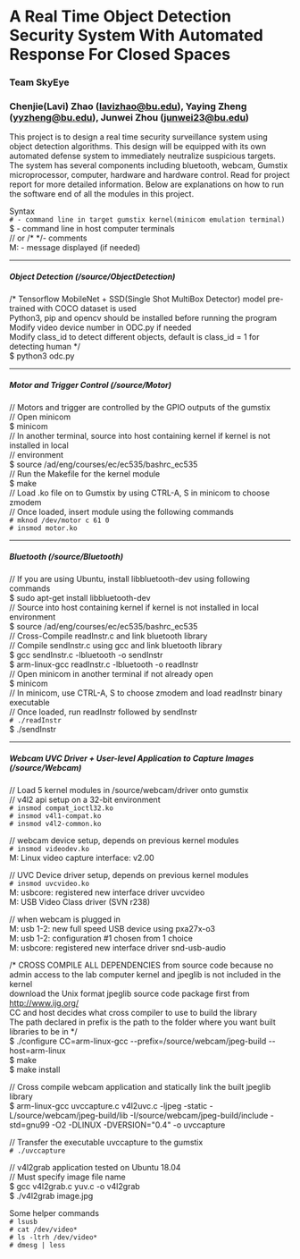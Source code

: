 # A Real Time Object Detection Security System With Automated Response For Closed Spaces

### Team SkyEye

### Chenjie(Lavi) Zhao (lavizhao@bu.edu), Yaying Zheng (yyzheng@bu.edu), Junwei Zhou (junwei23@bu.edu)  
  
  
This project is to design a real time security surveillance system using object detection algorithms. This design will be equipped with its own automated defense system to immediately neutralize suspicious targets. The system has several components including bluetooth, webcam, Gumstix microprocessor, computer, hardware and hardware control.
Read for project report for more detailed information.
Below are explanations on how to run the software end of all the modules in this project.
  
Syntax  
`# - command line in target gumstix kernel(minicom emulation terminal)`    
$ - command line in host computer terminals         
// or /* */- comments  
M: - message displayed (if needed)  

----------------------------------------------------------------------------------------------------------------------------
##### Object Detection (/source/ObjectDetection)
/* Tensorflow MobileNet + SSD(Single Shot MultiBox Detector) model pre-trained with COCO dataset is used  
Python3, pip and opencv should be installed before running the program  
Modify video device number in ODC.py if needed  
Modify class_id to detect different objects, default is class_id = 1 for detecting human */  
$ python3 odc.py  
  
----------------------------------------------------------------------------------------------------------------------------
##### Motor and Trigger Control (/source/Motor)
// Motors and trigger are controlled by the GPIO outputs of the gumstix  
// Open minicom  
$ minicom  
// In another terminal, source into host containing kernel if kernel is not installed in local   
// environment  
$ source /ad/eng/courses/ec/ec535/bashrc_ec535  
// Run the Makefile for the kernel module  
$ make  
// Load .ko file on to Gumstix by using CTRL-A, S in minicom to choose zmodem  
// Once loaded, insert module using the following commands  
`# mknod /dev/motor c 61 0`  
`# insmod motor.ko`  
  
----------------------------------------------------------------------------------------------------------------------------
##### Bluetooth (/source/Bluetooth)
// If you are using Ubuntu, install libbluetooth-dev using following commands  
$ sudo apt-get install libbluetooth-dev  
// Source into host containing kernel if kernel is not installed in local environment  
$ source /ad/eng/courses/ec/ec535/bashrc_ec535  
// Cross-Compile readInstr.c and link bluetooth library  
// Compile sendInstr.c using gcc and link bluetooth library  
$ gcc sendInstr.c -lbluetooth -o sendInstr  
$ arm-linux-gcc readInstr.c -lbluetooth -o readInstr  
// Open minicom in another terminal if not already open  
$ minicom  
// In minicom, use CTRL-A, S to choose zmodem and load readInstr binary executable  
// Once loaded, run readInstr followed by sendInstr  
`# ./readInstr`  
$ ./sendInstr  
  
----------------------------------------------------------------------------------------------------------------------------
##### Webcam UVC Driver + User-level Application to Capture Images (/source/Webcam)
// Load 5 kernel modules in /source/webcam/driver onto gumstix  
// v4l2 api setup on a 32-bit environment  
`# insmod compat_ioctl32.ko`  
`# insmod v4l1-compat.ko`  
`# insmod v4l2-common.ko`  
  
// webcam device setup, depends on previous kernel modules  
`# insmod videodev.ko `  
M: Linux video capture interface: v2.00                                              
  
// UVC Device driver setup, depends on previous kernel modules  
`# insmod uvcvideo.ko`  
M: usbcore: registered new interface driver uvcvideo                                
M: USB Video Class driver (SVN r238)  
  
// when webcam is plugged in  
M: usb 1-2: new full speed USB device using pxa27x-o3  
M: usb 1-2: configuration #1 chosen from 1 choice                                  
M: usbcore: registered new interface driver snd-usb-audio  
  
/* CROSS COMPILE ALL DEPENDENCIES from source code because no admin access to the lab computer kernel and jpeglib is not included in the kernel  
download the Unix format jpeglib source code package first from http://www.ijg.org/  
CC and host decides what cross compiler to use to build the library  
The path declared in prefix is the path to the folder where you want built libraries to be in */  
$ ./configure CC=arm-linux-gcc --prefix=/source/webcam/jpeg-build --host=arm-linux  
$ make  
$ make install  
  
// Cross compile webcam application and statically link the built jpeglib library  
$ arm-linux-gcc uvccapture.c v4l2uvc.c -ljpeg -static -L/source/webcam/jpeg-build/lib -I/source/webcam/jpeg-build/include -std=gnu99 -O2 -DLINUX -DVERSION=\"0.4\" -o uvccapture  
  
// Transfer the executable uvccapture to the gumstix  
`# ./uvccapture`  
  
// v4l2grab application tested on Ubuntu 18.04  
// Must specify image file name  
$ gcc v4l2grab.c yuv.c -o v4l2grab  
$ ./v4l2grab image.jpg  
  
Some helper commands  
`# lsusb`  
`# cat /dev/video*`  
`# ls -ltrh /dev/video*`  
`# dmesg | less`  
